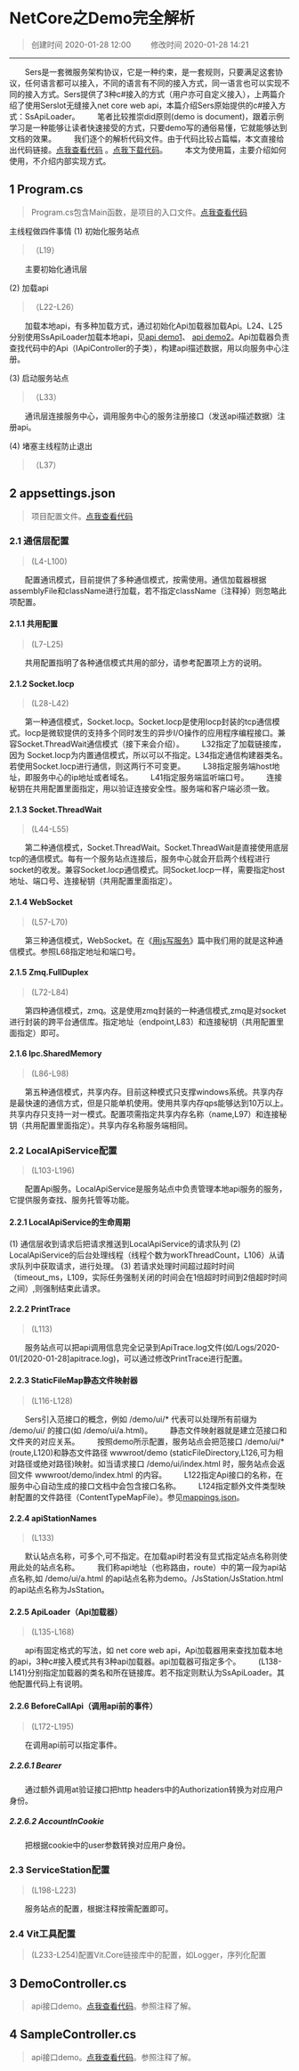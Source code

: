 # NetCore之Demo完全解析
>创建时间 2020-01-28 12:00 &emsp;&emsp; 修改时间 2020-01-28 14:21

------------
&emsp;&emsp;Sers是一套微服务架构协议，它是一种约束，是一套规则，只要满足这套协议，任何语言都可以接入，不同的语言有不同的接入方式，同一语言也可以实现不同的接入方式。Sers提供了3种c#接入的方式（用户亦可自定义接入），上两篇介绍了使用Serslot无缝接入net core web api，本篇介绍Sers原始提供的c#接入方式：SsApiLoader。 
&emsp;&emsp;笔者比较推崇did原则(demo is document)，跟着示例学习是一种能够让读者快速接受的方式，只要demo写的通俗易懂，它就能够达到文档的效果。
&emsp;&emsp;我们逐个的解析代码文件。由于代码比较占篇幅，本文直接给出代码链接。[点我查看代码](https://github.com/sersms/sersms.github.io/tree/master/code/App.Demo.Station2.1.1.250) 。[点我下载代码](https://sersms.github.io/file/demo/App.Demo.Station2.1.1.250.zip)。
&emsp;&emsp;本文为使用篇，主要介绍如何使用，不介绍内部实现方式。

## 1 Program.cs
>Program.cs包含Main函数，是项目的入口文件。[点我查看代码](https://github.com/sersms/sersms.github.io/blob/master/code/App.Demo.Station2.1.1.250/App.Demo.Station/Program.cs)

主线程做四件事情
(1) 初始化服务站点
>（L19）

&emsp;&emsp;主要初始化通讯层

(2) 加载api
>（L22-L26）

&emsp;&emsp;加载本地api，有多种加载方式，通过初始化Api加载器加载Api。L24、L25分别使用SsApiLoader加载本地api，见[api demo1](https://github.com/sersms/sersms.github.io/blob/master/code/App.Demo.Station2.1.1.250/App.Demo.Station/Controllers/Demo/DemoController.cs)、 [api demo2](https://github.com/sersms/sersms.github.io/blob/master/code/App.Demo.Station2.1.1.250/App.Demo.Station/Controllers/Demo/SampleController.cs)。Api加载器负责查找代码中的Api（IApiController的子类），构建api描述数据，用以向服务中心注册。

(3) 启动服务站点
>（L33） 

&emsp;&emsp;通讯层连接服务中心，调用服务中心的服务注册接口（发送api描述数据）注册api。

(4) 堵塞主线程防止退出
>（L37） 
 

## 2 appsettings.json
>项目配置文件。[点我查看代码](https://github.com/sersms/sersms.github.io/blob/master/code/App.Demo.Station2.1.1.250/App.Demo.Station/appsettings.json)

### 2.1 通信层配置
>(L4-L100)

&emsp;&emsp;配置通讯模式，目前提供了多种通信模式，按需使用。通信加载器根据assemblyFile和className进行加载，若不指定className（注释掉）则忽略此项配置。

#### 2.1.1 共用配置
>(L7-L25)

&emsp;&emsp;共用配置指明了各种通信模式共用的部分，请参考配置项上方的说明。
#### 2.1.2 Socket.Iocp
>(L28-L42)

&emsp;&emsp;第一种通信模式，Socket.Iocp。Socket.Iocp是使用Iocp封装的tcp通信模式。Iocp是微软提供的支持多个同时发生的异步I/O操作的应用程序编程接口。兼容Socket.ThreadWait通信模式（接下来会介绍）。
&emsp;&emsp;L32指定了加载链接库，因为 Socket.Iocp为内置通信模式，所以可以不指定。L34指定通信构建器类名。若使用Socket.Iocp进行通信，则这两行不可变更。
&emsp;&emsp;L38指定服务端host地址，即服务中心的ip地址或者域名。
&emsp;&emsp;L41指定服务端监听端口号。
&emsp;&emsp;连接秘钥在共用配置里面指定，用以验证连接安全性。服务端和客户端必须一致。

#### 2.1.3 Socket.ThreadWait
>(L44-L55)

&emsp;&emsp;第二种通信模式，Socket.ThreadWait。Socket.ThreadWait是直接使用底层tcp的通信模式。每有一个服务站点连接后，服务中心就会开启两个线程进行socket的收发。兼容Socket.Iocp通信模式。同Socket.Iocp一样，需要指定host地址、端口号、连接秘钥（共用配置里面指定）。


#### 2.1.4 WebSocket
>(L57-L70)

&emsp;&emsp;第三种通信模式，WebSocket。在《[用js写服务](?md/解析Sers微服务/3用js写服务.md)》篇中我们用的就是这种通信模式。参照L68指定地址和端口号。

#### 2.1.5 Zmq.FullDuplex
>(L72-L84)    

&emsp;&emsp;第四种通信模式，zmq。这是使用zmq封装的一种通信模式,zmq是对socket进行封装的跨平台通信库。指定地址（endpoint,L83）和连接秘钥（共用配置里面指定）即可。

#### 2.1.6 Ipc.SharedMemory
>(L86-L98)

&emsp;&emsp;第五种通信模式，共享内存。目前这种模式只支撑windows系统。共享内存是最快速的通信方式，但是只能单机使用。使用共享内存qps能够达到10万以上。共享内存只支持一对一模式。配置项需指定共享内存名称（name,L97）和连接秘钥（共用配置里面指定）。共享内存名称服务端相同。
### 2.2 LocalApiService配置
>(L103-L196)

&emsp;&emsp;配置Api服务。LocalApiService是服务站点中负责管理本地api服务的服务，它提供服务查找、服务托管等功能。
#### 2.2.1 LocalApiService的生命周期
(1) 通信层收到请求后把请求推送到LocalApiService的请求队列
(2) LocalApiService的后台处理线程（线程个数为workThreadCount，L106）从请求队列中获取请求，进行处理。
(3) 若请求处理时间超过超时时间（timeout_ms，L109，实际任务强制关闭的时间会在1倍超时时间到2倍超时时间之间）,则强制结束此请求。
#### 2.2.2 PrintTrace
>(L113)

&emsp;&emsp;服务站点可以把api调用信息完全记录到ApiTrace.log文件(如/Logs/2020-01/[2020-01-28]apitrace.log)，可以通过修改PrintTrace进行配置。
#### 2.2.3 StaticFileMap静态文件映射器
>(L116-L128)

&emsp;&emsp;Sers引入范接口的概念，例如 /demo/ui/\* 代表可以处理所有前缀为 /demo/ui/ 的接口(如 /demo/ui/a.html)。
&emsp;&emsp;静态文件映射器就是建立范接口和文件夹的对应关系。
&emsp;&emsp;按照demo所示配置，服务站点会把范接口 /demo/ui/\* (route,L120)和静态文件路径 wwwroot/demo (staticFileDirectory,L126,可为相对路径或绝对路径)映射。如当请求接口 /demo/ui/index.html 时，服务站点会返回文件 wwwroot/demo/index.html 的内容。
&emsp;&emsp;L122指定Api接口的名称，在服务中心自动生成的接口文档中会包含接口名称。
&emsp;&emsp;L124指定额外文件类型映射配置的文件路径（ContentTypeMapFile）。参见[mappings.json](https://github.com/sersms/sersms.github.io/blob/master/code/App.Demo.Station2.1.1.250/App.Demo.Station/mappings.json)。 

#### 2.2.4 apiStationNames
>(L133)

&emsp;&emsp;默认站点名称，可多个,可不指定。在加载api时若没有显式指定站点名称则使用此处的站点名称。
&emsp;&emsp;我们称api地址（也称路由，route）中的第一段为api站点名称,如 /demo/ui/a.html 的api站点名称为demo。/JsStation/JsStation.html的api站点名称为JsStation。


#### 2.2.5 ApiLoader（Api加载器）
>(L135-L168)

&emsp;&emsp;api有固定格式的写法，如 net core web api，Api加载器用来查找加载本地的api，3种c#接入模式共有3种api加载器。api加载器可指定多个。
&emsp;&emsp;(L138-L141)分别指定加载器的类名和所在链接库。若不指定则默认为SsApiLoader。其他配置代码上有说明。

#### 2.2.6 BeforeCallApi（调用api前的事件）
>(L172-L195)

&emsp;&emsp;在调用api前可以指定事件。
##### 2.2.6.1 Bearer
&emsp;&emsp;通过额外调用at验证接口把http headers中的Authorization转换为对应用户身份。
##### 2.2.6.2 AccountInCookie
&emsp;&emsp;把根据cookie中的user参数转换对应用户身份。



### 2.3 ServiceStation配置
>(L198-L223)

&emsp;&emsp;服务站点的配置，根据注释按需配置即可。

### 2.4 Vit工具配置
>(L233-L254)配置Vit.Core链接库中的配置，如Logger，序列化配置


## 3 DemoController.cs
>api接口demo。[点我查看代码](https://github.com/sersms/sersms.github.io/blob/master/code/App.Demo.Station2.1.1.250/App.Demo.Station/Controllers/Demo/DemoController.cs)。参照注释了解。


## 4 SampleController.cs
>api接口demo。[点我查看代码](https://github.com/sersms/sersms.github.io/blob/master/code/App.Demo.Station2.1.1.250/App.Demo.Station/Controllers/Demo/SampleController.cs)。参照注释了解。





 